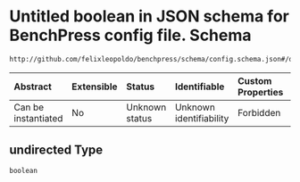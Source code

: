 # Untitled boolean in JSON schema for BenchPress config file. Schema

```txt
http://github.com/felixleopoldo/benchpress/schema/config.schema.json#/definitions/bnlearn_interiamb/properties/undirected
```



| Abstract            | Extensible | Status         | Identifiable            | Custom Properties | Additional Properties | Access Restrictions | Defined In                                                                    |
| :------------------ | :--------- | :------------- | :---------------------- | :---------------- | :-------------------- | :------------------ | :---------------------------------------------------------------------------- |
| Can be instantiated | No         | Unknown status | Unknown identifiability | Forbidden         | Allowed               | none                | [config.schema.json*](../../../out/config.schema.json "open original schema") |

## undirected Type

`boolean`
